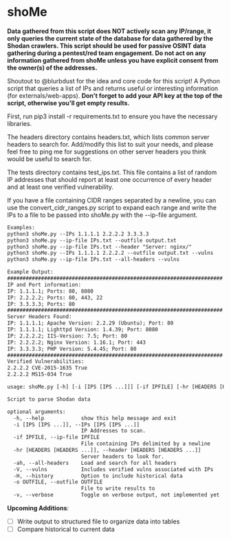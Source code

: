 # shoMe

__Data gathered from this script does NOT actively scan any IP/range, it only queries the current state of the database for data gathered by the Shodan crawlers. This script should be used for passive OSINT data gathering during a pentest/red team engagement. Do not act on any information gathered from shoMe unless you have explicit consent from the owner(s) of the addresses.__

Shoutout to @blurbdust for the idea and core code for this script!
A Python script that queries a list of IPs and returns useful or interesting information (for externals/web-apps).
__Don't forget to add your API key at the top of the script, otherwise you'll get empty results.__

First, run pip3 install -r requirements.txt to ensure you have the necessary libraries.

The headers directory contains headers.txt, which lists common server headers to search for. Add/modify this list to suit your needs, and please feel free to ping me for suggestions on other server headers you think would be useful to search for.

The tests directory contains test_ips.txt. This file contains a list of random IP addresses that should report at least one occurrence of every header and at least one verified vulnerability.

If you have a file containing CIDR ranges separated by a newline, you can use the 
convert_cidr_ranges.py script to expand each range and write the IPs to a file to be passed into shoMe.py with the --ip-file argument.

```txt
Examples:
python3 shoMe.py --IPs 1.1.1.1 2.2.2.2 3.3.3.3
python3 shoMe.py --ip-file IPs.txt --outfile output.txt
python3 shoMe.py --ip-file IPs.txt --header "Server: nginx/"
python3 shoMe.py --IPs 1.1.1.1 2.2.2.2 --outfile output.txt --vulns
python3 shoMe.py --ip-file IPs.txt --all-headers --vulns
```

```txt
Example Output:
######################################################################
IP and Port information:
IP: 1.1.1.1; Ports: 80, 8080
IP: 2.2.2.2; Ports: 80, 443, 22
IP: 3.3.3.3; Ports: 80
######################################################################
Server Headers Found:
IP: 1.1.1.1; Apache Version: 2.2.29 (Ubuntu); Port: 80
IP: 1.1.1.1; Lighttpd Version: 1.4.39; Port: 8080
IP: 2.2.2.2; IIS-Version: 7.5; Port: 80
IP: 2.2.2.2; Nginx Version: 1.16.1; Port: 443
IP: 3.3.3.3; PHP Version: 5.4.45; Port: 80
######################################################################
Verified Vulnerabilities:
2.2.2.2 CVE-2015-1635 True
2.2.2.2 MS15-034 True
```

```txt
usage: shoMe.py [-h] [-i [IPS [IPS ...]]] [-if IPFILE] [-hr [HEADERS [HEADERS ...]]] [-ah] [-V] [-H] [-o OUTFILE] [-v]

Script to parse Shodan data

optional arguments:
  -h, --help            show this help message and exit
  -i [IPS [IPS ...]], --IPs [IPS [IPS ...]]
                        IP Addresses to scan.
  -if IPFILE, --ip-file IPFILE
                        File containing IPs delimited by a newline
  -hr [HEADERS [HEADERS ...]], --header [HEADERS [HEADERS ...]]
                        Server headers to look for.
  -ah, --all-headers    Load and search for all headers
  -V, --vulns           Includes verified vulns associated with IPs
  -H, --history         Option to include historical data
  -o OUTFILE, --outfile OUTFILE
                        File to write results to
  -v, --verbose         Toggle on verbose output, not implemented yet
```

__Upcoming Additions__:

- [ ] Write output to structured file to organize data into tables
- [ ] Compare historical to current data
